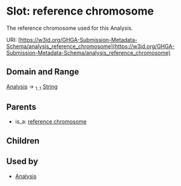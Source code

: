 
# Slot: reference chromosome


The reference chromosome used for this Analysis.

URI: [https://w3id.org/GHGA-Submission-Metadata-Schema/analysis_reference_chromosome](https://w3id.org/GHGA-Submission-Metadata-Schema/analysis_reference_chromosome)


## Domain and Range

[Analysis](Analysis.md) &#8594;  <sub>1..1</sub> [String](types/String.md)

## Parents

 *  is_a: [reference chromosome](reference_chromosome.md)

## Children


## Used by

 * [Analysis](Analysis.md)
